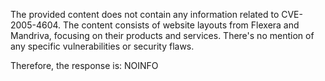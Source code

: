 The provided content does not contain any information related to CVE-2005-4604. The content consists of website layouts from Flexera and Mandriva, focusing on their products and services. There's no mention of any specific vulnerabilities or security flaws.

Therefore, the response is:
NOINFO